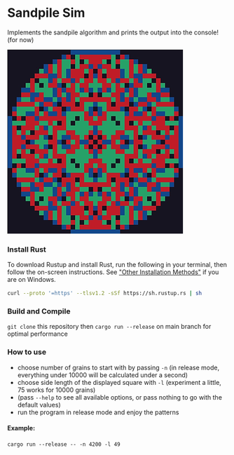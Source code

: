 # Sandpile Sim
Implements the sandpile algorithm and prints the output into the console! (for now)

![Example output (n=420, l=17)](pictures/sandpile_example_small.jpg)

### Install Rust
To download Rustup and install Rust, run the following in your terminal, then follow the on-screen instructions. See ["Other Installation Methods"](https://forge.rust-lang.org/infra/other-installation-methods.html) if you are on Windows.
```bash
curl --proto '=https' --tlsv1.2 -sSf https://sh.rustup.rs | sh
``` 
### Build and Compile
`git clone` this repository then `cargo run --release` on main branch for optimal performance

### How to use
- choose number of grains to start with by passing `-n` (in release mode, everything under 10000 will be calculated under a second)
- choose side length of the displayed square with `-l` (experiment a little, 75 works for 10000 grains)
- (pass `--help` to see all available options, or pass nothing to go with the default values)
- run the program in release mode and enjoy the patterns

#### Example:
`cargo run --release -- -n 4200 -l 49`
